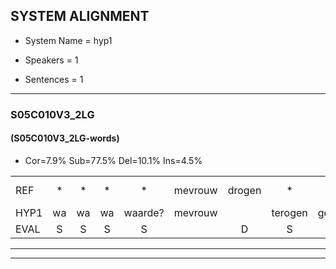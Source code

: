 
## SYSTEM ALIGNMENT

- System Name = hyp1

- Speakers = 1

- Sentences = 1

---

### S05C010V3_2LG

#### (S05C010V3_2LG-words)

- Cor=7.9%	Sub=77.5%	Del=10.1%	Ins=4.5%

|  |  |  |  |  |  |  |  |  |  |  |  |  |  |  |  |  |  |  |  |  |  |  |  |  |  |  |  |  |  |  |  |  |  |  |  |  |  |  |  |  |  |  |  |  |  |  |  |  |  |  |  |  |  |  |  |  |  |  |  |  |  |  |  |  |  |  |  |  |  |  |  |  |  |  |  |  |  |  |  |  |  |  |  |  |  |  |  |  |  |
|:--- |:---:|:---:|:---:|:---:|:---:|:---:|:---:|:---:|:---:|:---:|:---:|:---:|:---:|:---:|:---:|:---:|:---:|:---:|:---:|:---:|:---:|:---:|:---:|:---:|:---:|:---:|:---:|:---:|:---:|:---:|:---:|:---:|:---:|:---:|:---:|:---:|:---:|:---:|:---:|:---:|:---:|:---:|:---:|:---:|:---:|:---:|:---:|:---:|:---:|:---:|:---:|:---:|:---:|:---:|:---:|:---:|:---:|:---:|:---:|:---:|:---:|:---:|:---:|:---:|:---:|:---:|:---:|:---:|:---:|:---:|:---:|:---:|:---:|:---:|:---:|:---:|:---:|:---:|:---:|:---:|:---:|:---:|:---:|:---:|:---:|:---:|:---:|:---:|:---:|
| REF | * | * | * | * | mevrouw | drogen | * | * | * | winkel | auto | * | * | * | * | schouders | verhaal | koning*(koningin) | * | * | moeilijk | * | *(speelstraat) | drinken | hoofdpijn | * | * | regen | *(er) | *(ging) | vliegtuig | * | * | * | opnieuw | gooien | * | sneeuwen | * | * | moeder | * | * | * | * | * | * | * | * | * | * | * | fietsbel | * | * | * | * | dichtbij | meisje | * | * | * | muziek | waarom | * | * | scheuren | * | lawaai | zwemmen | vuurwerk | appel | * | * | * | cola | kussen |  | eerste | * | * | kleuren |  |  |  | voetbal | * | * | * |
| HYP1 | wa | wa | wa | waarde? | mevrouw |  | terogen | geen | m | wintel | autl | skui | schouw | de | er | schouders | verhel | koningin | mo | moelij | moeilijk |  |  |  |  | seel | straat | dringken | do | dof | tep | geen | tuig | doppen | opnieuw |  | goen | neeuw | sneeben | mo | m | moter | li | ti | ili | te | pot | pt | pot | lood | fits | bel | fin | fin | nar | d | dicht | bij | meisje |  |  |  | uit | merzie | ik? | waarom? | u | eer | an | lawai | semen | wer | werk | apro | k | kola | kussen | eers | te | sirus | sirkus | kleuren | vhoet | bel | a | in | zin | vlinder | e |
| EVAL | S | S | S | S |  | D | S | S | S | S | S | S | S | S | S |  | S | S | S | S |  | D | D | D | D | S | S | S | S | S | S | S | S | S |  | D | S | S | S | S | S | S | S | S | S | S | S | S | S | S | S | S | S | S | S | S | S | S |  | D | D | D | S | S | S | S | S | S | S | S | S | S | S | S | S | S |  | I | S | S | S |  | I | I | I | S | S | S | S |
---

---
